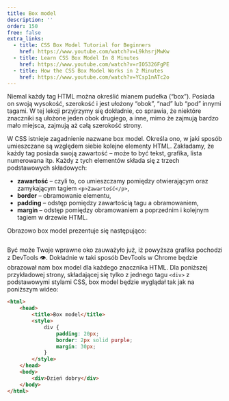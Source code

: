 ```yaml
---
title: Box model
description: ''
order: 150
free: false
extra_links:
  - title: CSS Box Model Tutorial for Beginners
    href: https://www.youtube.com/watch?v=L9khsrjMwKw
  - title: Learn CSS Box Model In 8 Minutes
    href: https://www.youtube.com/watch?v=rIO5326FgPE
  - title: How the CSS Box Model Works in 2 Minutes
    href: https://www.youtube.com/watch?v=YCsp1nATc2o
---
```


<script>
	import Vimeo from "$lib/components/ui/Vimeo.svelte";
</script>

Niemal każdy tag HTML można określić mianem pudełka (“box”). Posiada on swoją wysokość, szerokość i jest ułożony “obok”, “nad” lub “pod” innymi tagami. W tej lekcji przyjrzymy się dokładnie, co sprawia, że niektóre znaczniki są ułożone jeden obok drugiego, a inne, mimo że zajmują bardzo mało miejsca, zajmują aż całą szerokość strony.

W CSS istnieje zagadnienie nazwane box model. Określa ono, w jaki sposób umieszczane są względem siebie kolejne elementy HTML. Zakładamy, że każdy tag posiada swoją zawartość – może to być tekst, grafika, lista numerowana itp. Każdy z tych elementów składa się z trzech podstawowych składowych:

- **zawartość** – czyli to, co umieszczamy pomiędzy otwierającym oraz zamykającym tagiem `<p>Zawartość</p>`,
- **border** – obramowanie elementu,
- **padding** – odstęp pomiędzy zawartością tagu a obramowaniem,
- **margin** – odstęp pomiędzy obramowaniem a poprzednim i kolejnym tagiem w drzewie HTML.

Obrazowo box model prezentuje się następująco:

<img alt="" src="/online/statyczna/img/podstawy-css/box.png" />

Być może Twoje wprawne oko zauważyło już, iż powyższa grafika pochodzi z DevTools 👁. Dokładnie w taki sposób DevTools w Chrome będzie obrazował nam box model dla każdego znacznika HTML. Dla poniższej przykładowej strony, składającej się tylko z jednego tagu `<div>` z podstawowymi stylami CSS, box model będzie wyglądał tak jak na poniższym wideo:

<Vimeo id="870968265" h="" />

```html
<html>
	<head>
		<title>Box model</title>
		<style>
			div {
				padding: 20px;
				border: 2px solid purple;
				margin: 30px;
			}
		</style>
	</head>
	<body>
		<div>Dzień dobry</div>
	</body>
</html>
```
